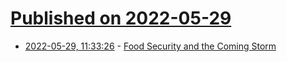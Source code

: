 # [Published on 2022-05-29](index.md)

* [2022-05-29, 11:33:26](https://news.ycombinator.com/item?id=31548281) - [Food Security and the Coming Storm](https://www.eurasiagroup.net/live-post/food-security)
